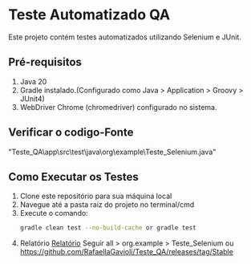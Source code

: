 # Teste Automatizado QA

Este projeto contém testes automatizados utilizando Selenium e JUnit.

## Pré-requisitos

1. Java 20
2. Gradle instalado.(Configurado como Java > Application > Groovy > JUnit4)
3. WebDriver Chrome (chromedriver) configurado no sistema.

## Verificar o codigo-Fonte
"Teste_QA\app\src\test\java\org\example\Teste_Selenium.java"

## Como Executar os Testes

1. Clone este repositório para sua máquina local  
2. Navegue até a pasta raiz do projeto no terminal/cmd  
3. Execute o comando:  
   ```bash
   gradle clean test --no-build-cache or gradle test

4. Relatório
[Relatório](https://rafaellagavioli.github.io/Teste_QA/) Seguir all > org.example > Teste_Selenium 
ou 
https://github.com/RafaellaGavioli/Teste_QA/releases/tag/Stable
